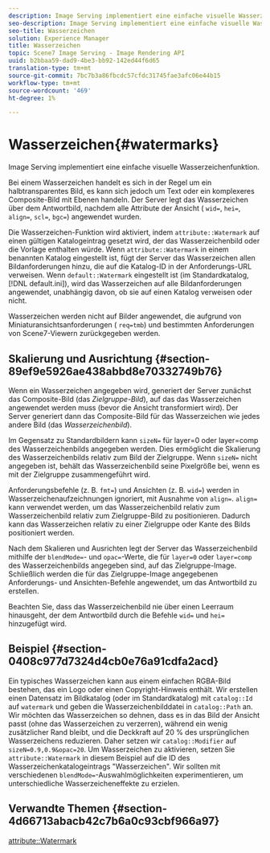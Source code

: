 ```yaml
---
description: Image Serving implementiert eine einfache visuelle Wasserzeichenfunktion.
seo-description: Image Serving implementiert eine einfache visuelle Wasserzeichenfunktion.
seo-title: Wasserzeichen
solution: Experience Manager
title: Wasserzeichen
topic: Scene7 Image Serving - Image Rendering API
uuid: b2bbaa59-dad9-4be3-bb92-142ed44f6d65
translation-type: tm+mt
source-git-commit: 7bc7b3a86fbcdc57cfdc31745fae3afc06e44b15
workflow-type: tm+mt
source-wordcount: '469'
ht-degree: 1%

---
```



# Wasserzeichen{#watermarks}

Image Serving implementiert eine einfache visuelle Wasserzeichenfunktion.

Bei einem Wasserzeichen handelt es sich in der Regel um ein halbtransparentes Bild, es kann sich jedoch um Text oder ein komplexeres Composite-Bild mit Ebenen handeln. Der Server legt das Wasserzeichen über dem Antwortbild, nachdem alle Attribute der Ansicht ( `wid=`, `hei=`, `align=`, `scl=`, `bgc=`) angewendet wurden.

Die Wasserzeichen-Funktion wird aktiviert, indem `attribute::Watermark` auf einen gültigen Katalogeintrag gesetzt wird, der das Wasserzeichenbild oder die Vorlage enthalten würde. Wenn `attribute::Watermark` in einem benannten Katalog eingestellt ist, fügt der Server das Wasserzeichen allen Bildanforderungen hinzu, die auf die Katalog-ID in der Anforderungs-URL verweisen. Wenn `default::Watermark` eingestellt ist (im Standardkatalog, [!DNL default.ini]), wird das Wasserzeichen auf alle Bildanforderungen angewendet, unabhängig davon, ob sie auf einen Katalog verweisen oder nicht.

Wasserzeichen werden nicht auf Bilder angewendet, die aufgrund von Miniaturansichtsanforderungen ( `req=tmb`) und bestimmten Anforderungen von Scene7-Viewern zurückgegeben werden.

## Skalierung und Ausrichtung {#section-89ef9e5926ae438abbd8e70332749b76}

Wenn ein Wasserzeichen angegeben wird, generiert der Server zunächst das Composite-Bild (das *Zielgruppe-Bild*), auf das das Wasserzeichen angewendet werden muss (bevor die Ansicht transformiert wird). Der Server generiert dann das Composite-Bild für das Wasserzeichen wie jedes andere Bild (das *Wasserzeichenbild*).

Im Gegensatz zu Standardbildern kann `sizeN=` für layer=0 oder layer=comp des Wasserzeichenbilds angegeben werden. Dies ermöglicht die Skalierung des Wasserzeichenbilds relativ zum Bild der Zielgruppe. Wenn `sizeN=` nicht angegeben ist, behält das Wasserzeichenbild seine Pixelgröße bei, wenn es mit der Zielgruppe zusammengeführt wird.

Anforderungsbefehle (z. B. `fmt=`) und Ansichten (z. B. `wid=`) werden in Wasserzeichenaufzeichnungen ignoriert, mit Ausnahme von `align=`. `align=` kann verwendet werden, um das Wasserzeichenbild relativ zum Wasserzeichenbild relativ zum Zielgruppe-Bild zu positionieren. Dadurch kann das Wasserzeichen relativ zu einer Zielgruppe oder Kante des Bilds positioniert werden.

Nach dem Skalieren und Ausrichten legt der Server das Wasserzeichenbild mithilfe der `blendMode=`- und `opac=`-Werte, die für `layer=0` oder `layer=comp` des Wasserzeichenbilds angegeben sind, auf das Zielgruppe-Image. Schließlich werden die für das Zielgruppe-Image angegebenen Anforderungs- und Ansichten-Befehle angewendet, um das Antwortbild zu erstellen.

Beachten Sie, dass das Wasserzeichenbild nie über einen Leerraum hinausgeht, der dem Antwortbild durch die Befehle `wid=` und `hei=` hinzugefügt wird.

## Beispiel {#section-0408c977d7324d4cb0e76a91cdfa2acd}

Ein typisches Wasserzeichen kann aus einem einfachen RGBA-Bild bestehen, das ein Logo oder einen Copyright-Hinweis enthält. Wir erstellen einen Datensatz im Bildkatalog (oder im Standardkatalog) mit `catalog::Id` auf `watermark` und geben die Wasserzeichenbilddatei in `catalog::Path` an. Wir möchten das Wasserzeichen so dehnen, dass es in das Bild der Ansicht passt (ohne das Wasserzeichen zu verzerren), während ein wenig zusätzlicher Rand bleibt, und die Deckkraft auf 20 % des ursprünglichen Wasserzeichens reduzieren. Daher setzen wir `catalog::Modifier` auf `sizeN=0.9,0.9&opac=20`. Um Wasserzeichen zu aktivieren, setzen Sie `attribute::Watermark` in diesem Beispiel auf die ID des Wasserzeichenkatalogeintrags &quot;Wasserzeichen&quot;. Wir sollten mit verschiedenen `blendMode=`-Auswahlmöglichkeiten experimentieren, um unterschiedliche Wasserzeicheneffekte zu erzielen.

## Verwandte Themen {#section-4d66713abacb42c7b6a0c93cbf966a97}

[attribute::Watermark](../../../../../is-api/image-catalog/image-serving-api-ref/c-image-catalog-reference/c-attributes-reference/r-watermark.md#reference-942b50acb2dd43a5ae498dc41ea9ac9b)

